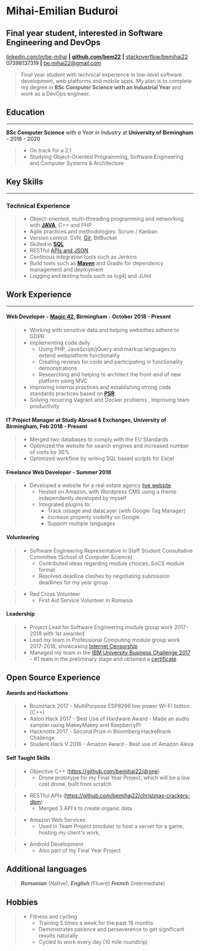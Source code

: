 <!--Name & Interest-->

# Mihai-Emilian Buduroi

## Final year student, interested in Software Engineering and DevOps

<!--Contact Information-->

[linkedin.com/in/be-mihai](https://www.linkedin.com/in/bem22) __|__ [__github.com/bem22__](https://github.com/bem22) __|__ [stackoverflow/bemihai22](https://stackoverflow.com/users/7056603/bem22)  
07398137319 __|__ be.mihai22@gmail.com

<!--Statement-->
> Final year student with technical experience in low-level software development, web platforms and mobile apps. My plan is to complete my degree in **BSc Computer Science with an Industrial Year** and work as a DevOps engineer.

<!--Body Start -->

<!--School-->

## Education
------------  
 __BSc Computer Science__ with _a Year in Industry_ at __University of Birmingham__ - 2016 - 2020 
>  - On track for a 2.1
>  - Studying Object-Oriented Programming, Software Engineering and Computer Systems & Architecture

<!--Highlights -->

## Key Skills
-------------

### Technical Experience
> + Object-oriented, multi-threading programming and networking with [__JAVA__](https://github.com/bem22/talktostrangersCMD), C++ and PHP 
> + Agile practices and methodologies: Scrum / Kanban 
> + Version control: SVN, [Git](https://github.com/bem22), BitBucket
> + Skilled in [__SQL__](https://github.com/bem22/christmas-crackers-dbm)
> + RESTful [APIs and JSON](https://github.com/bem22/christmas-crackers-dbm)
> + Continous integration tools such as Jenkins
> + Build tools such as
[__Maven__](https://github.com/bem22/christmas-crackers-dbm) and Gradle for dependency management and deployment
> + Logging and testing tools such as log4j and JUnit

<!--Work-->

## Work Experience 
--------------- 
#### Web Developer - [Magic 42](https://www.magic42.co.uk/), Birmingham - October 2018 - Present
> + Working with sensitive data and helping websithes adhere to GDPR
> + Implementing code daily  
>   - Using PHP, JavaScript/jQuery and markup languages to extend webplatform functionality
>   - Creating reviews for code and participating in functionality demonstrations 
>   - Researching and helping to architect the front-end of new platform using MVC 
> + Improving internal practices and establishing strong code standards practices based on [__PSR__](https://www.php-fig.org/psr/)
> + Solving recurring Vagrant and Docker problems , improving team productivity

#### IT Project Manager at Study Abroad & Exchanges, University of Birmingham, Feb 2018 - Present
> + Merged two databases to comply with the EU Standards
> + Optimized the website for search engines and increased number of visits by 30%
> + Optimized workflow by writing SQL based scripts for Excel

#### Freelance Web Developer - Summer 2018
> + Developed a website for a real estate agency [live website](https://imobiliare007.ro/)
>   - Hosted on Amazon, with Wordpress CMS using a theme independently developed by myself
>   - Integrated plugins to:
>       + Track ussage and dataLayer (with Google Tag Manager)       
>       + Increase property visibility on Google
>       + Support multiple languages

<!--Volunteering-->

#### Volunteering
> + Software Engineering Representative in Staff Student Consultative Committee (School of Computer Science)  
>   - Contributed ideas regarding module choices, SoCS module format  
>   - Resolved deadline clashes by negotiating submission deadlines for my year group

> + Red Cross Volunteer 
>    - First Aid Service Volunteer in Romania

<!--Leadership-->
#### Leadership
> + Project Lead for Software Engineering module group work 2017-2018 with 1st awarded
> + Lead my team in Professional Computing module group work 2017-2018, showcasing [Internet Censorship](https://docs.google.com/presentation/d/1G9AnpxJD_0iL3ISDxj3EJGa80AkJNM933q1JZQ2uzjU/edit?usp=sharing) 
> + Managed my team in the [IBM University Business Challenge 2017](http://www.ubcworldwide.com/) - #1 team in the preliminary stage and obtained a [certificate](https://drive.google.com/file/d/1bLUAyZbDXOEp0mqnX6ZaSkOoPalpUIq4/view?usp=sharing)

<!--OpenS-->
Open Source Experience
----------------------

<!--Hackathons-->

#### Awards and Hackathons

> + BrumHack 2017 - MultiPurpose ESP8266 low power WI-FI button (C++) 
> + Aston Hack 2017 - Best Use of Hardware Award - Made an audio sampler using MakeyMakey and RaspberryPI 
> + Hacknotts 2017 - Second Prize in Bloomberg HackeRrank Challenge 
> + Student Hack V 2016 - Amazon Award - Best use of Amazon Alexa

<!--In the house-->

#### Self Taught Skills
> + Objective C++ (https://github.com/bemihai22/drone)
>   - Drone prototype for my Final Year Project, which will be a low cost drone, built from scratch

> + RESTful APIs (https://github.com/bemihai22/christmas-crackers-dbm)
>   - Merged 3 API's to create organic data 

> + Amazon Web Services
>   - Used in Team Project (module) to host a server for a game, hosting my client's work, 
 
> + Android Development
>   - Also part of my Final Year Project

## Additional languages

> _**Romanian**_ (Native), _**English**_ (Fluent)  _**French**_ (Intermediate) 

<!--The person-->
Hobbies
-------  
> * Fitness and cycling
>   - Training 5 times a week for the past 18 months
>   - Demonstrates patience and perseverence to get significant results naturally 
>   - Cycled to work every day (10 mile roundtrip)
